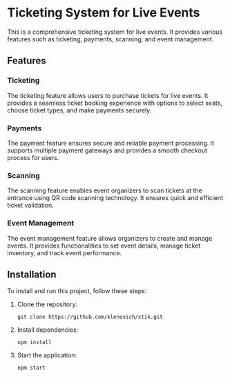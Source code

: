 # Ticketing System for Live Events

This is a comprehensive ticketing system for live events. It provides various features such as ticketing, payments, scanning, and event management.

## Features

### Ticketing
The ticketing feature allows users to purchase tickets for live events. It provides a seamless ticket booking experience with options to select seats, choose ticket types, and make payments securely.

### Payments
The payment feature ensures secure and reliable payment processing. It supports multiple payment gateways and provides a smooth checkout process for users.

### Scanning
The scanning feature enables event organizers to scan tickets at the entrance using QR code scanning technology. It ensures quick and efficient ticket validation.

### Event Management
The event management feature allows organizers to create and manage events. It provides functionalities to set event details, manage ticket inventory, and track event performance.

## Installation

To install and run this project, follow these steps:

1. Clone the repository:
   ```
   git clone https://github.com/klenovich/xtik.git
   ```

2. Install dependencies:
   ```
   npm install
   ```

3. Start the application:
   ```
   npm start
   ```

